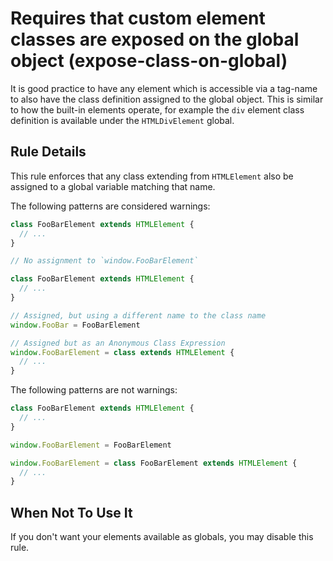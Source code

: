 # Requires that custom element classes are exposed on the global object (expose-class-on-global)

It is good practice to have any element which is accessible via a tag-name to also have the class definition assigned to the global object. This is similar to how the built-in elements operate, for example the `div` element class definition is available under the `HTMLDivElement` global.

## Rule Details

This rule enforces that any class extending from `HTMLElement` also be assigned to a global variable matching that name.

The following patterns are considered warnings:

```js
class FooBarElement extends HTMLElement {
  // ...
}

// No assignment to `window.FooBarElement`
```

```js
class FooBarElement extends HTMLElement {
  // ...
}

// Assigned, but using a different name to the class name
window.FooBar = FooBarElement
```

```js
// Assigned but as an Anonymous Class Expression
window.FooBarElement = class extends HTMLElement {
  // ...
}
```

The following patterns are not warnings:


```js
class FooBarElement extends HTMLElement {
  // ...
}

window.FooBarElement = FooBarElement
```

```js
window.FooBarElement = class FooBarElement extends HTMLElement {
  // ...
}
```

## When Not To Use It

If you don't want your elements available as globals, you may disable this rule.

